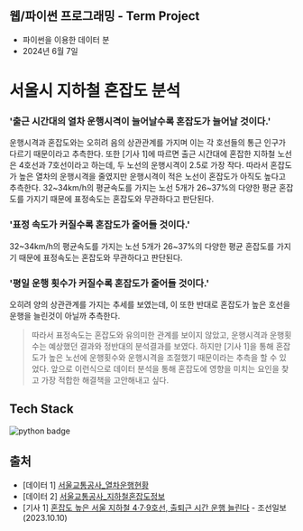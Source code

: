 ## 웹/파이썬 프로그래밍 - Term Project
- 파이썬을 이용한 데이터 분
- 2024년 6월 7일

# 서울시 지하철 혼잡도 분석
### '출근 시간대의 열차 운행시격이 늘어날수록 혼잡도가 늘어날 것이다.'
운행시격과 혼잡도와는 오히려 음의 상관관계를 가지며 이는 각 호선들의 통근 인구가 다르기 때문이라고 추측한다. 또한 [기사 1]에 따르면 출근 시간대에 혼잡한 지하철 노선은 4호선과 7호선이라고 하는데, 두 노선의 운행시격이 2.5로 가장 작다. 따라서 혼잡도가 높은 열차의 운행시격을 줄였지만 운행시격이 적은 노선이 혼잡도가 아직도 높다고 추측한다.
32\~34km/h의 평균속도를 가지는 노선 5개가 26~37%의 다양한 평균 혼잡도를 가지기 때문에 표정속도는 혼잡도와 무관하다고 판단된다.
### '표정 속도가 커질수록 혼잡도가 줄어들 것이다.'
32\~34km/h의 평균속도를 가지는 노선 5개가 26~37%의 다양한 평균 혼잡도를 가지기 때문에 표정속도는 혼잡도와 무관하다고 판단된다.
### '평일 운행 횟수가 커질수록 혼잡도가 줄어들 것이다.'
오히려 양의 상관관계를 가지는 추세를 보였는데, 이 또한 반대로 혼잡도가 높은 호선을 운행을 늘린것이 아닐까 추측한다.
> 따라서 표정속도는 혼잡도와 유의미한 관계를 보이지 않았고, 운행시격과 운행횟수는 예상했던 결과와 정반대의 분석결과를 보였다. 하지만 [기사 1]을 통해 혼잡도가 높은 노선에 운행횟수와 운행시격을 조절했기 때문이라는 추측을 할 수 있었다. 앞으로 이런식으로 데이터 분석을 통해 혼잡도에 영향을 미치는 요인을 찾고 가장 적합한 해결책을 고안해내고 싶다.

## Tech Stack
<img src="https://img.shields.io/badge/python-3776AB?style=for-the-badge&logo=python&logoColor=white" alt="python badge">

## 출처
- [데이터 1] [서울교통공사_열차운행현황](https://www.data.go.kr/data/3052776/fileData.do)
- [데이터 2] [서울교통공사_지하철혼잡도정보](http://data.seoul.go.kr/dataList/OA-12928/F/1/datasetView.do)
- [기사 1] [혼잡도 높은 서울 지하철 4·7·9호선, 출퇴근 시간 운행 늘린다](https://www.chosun.com/national/regional/seoul/2023/10/06/VJ2EFCO7GVE2JNLDVM5O5EDONU/) - 조선일보(2023.10.10)
